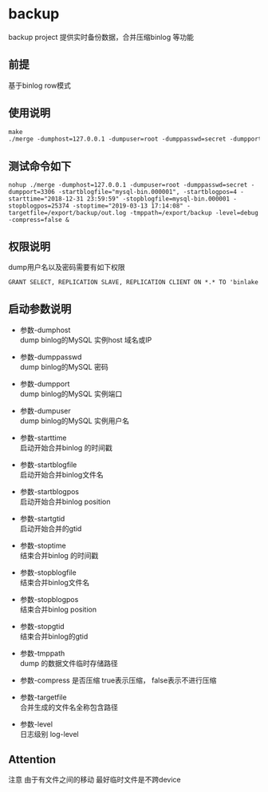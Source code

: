 # backup

backup project 提供实时备份数据，合并压缩binlog 等功能

## 前提
基于binlog row模式

## 使用说明　
```txt
make 
./merge -dumphost=127.0.0.1 -dumpuser=root -dumppasswd=secret -dumpport=3306 -startblogfile="mysql-bin.000001", -startblogpos=4 -starttime="2018-12-31 23:59:59" -stopblogfile=mysql-bin.000001 -stopblogpos=25374 -stoptime="2019-03-13 17:14:08" -targetfile=/export/backup/out.log -tmppath=/export/backup -level=debug -compress=false
```

## 测试命令如下  
```$xslt
nohup ./merge -dumphost=127.0.0.1 -dumpuser=root -dumppasswd=secret -dumpport=3306 -startblogfile="mysql-bin.000001", -startblogpos=4 -starttime="2018-12-31 23:59:59" -stopblogfile=mysql-bin.000001 -stopblogpos=25374 -stoptime="2019-03-13 17:14:08" -targetfile=/export/backup/out.log -tmppath=/export/backup -level=debug -compress=false &
```

## 权限说明  
dump用户名以及密码需要有如下权限
```txt
GRANT SELECT, REPLICATION SLAVE, REPLICATION CLIENT ON *.* TO 'binlake'@'%' identified by '********'; FLUSH PRIVILEGES;
```

## 启动参数说明

* 参数-dumphost  
    dump binlog的MySQL 实例host 域名或IP  

* 参数-dumppasswd  
    dump binlog的MySQL 密码  

* 参数-dumpport  
    dump binlog的MySQL 实例端口  
    
* 参数-dumpuser  
    dump binlog的MySQL 实例用户名  

* 参数-starttime  
    启动开始合并binlog 的时间戳

* 参数-startblogfile  
    启动开始合并binlog文件名

* 参数-startblogpos  
    启动开始合并binlog position

* 参数-startgtid  
    启动开始合并的gtid

* 参数-stoptime  
    结束合并binlog 的时间戳

* 参数-stopblogfile  
    结束合并binlog文件名

* 参数-stopblogpos  
    结束合并binlog position

* 参数-stopgtid  
    结束合并binlog的gtid

* 参数-tmppath  
    dump 的数据文件临时存储路径
    
* 参数-compress
    是否压缩 true表示压缩， false表示不进行压缩
    
* 参数-targetfile  
    合并生成的文件名全称包含路径
    
* 参数-level  
    日志级别 log-level

## Attention   
注意 由于有文件之间的移动 最好临时文件是不跨device

